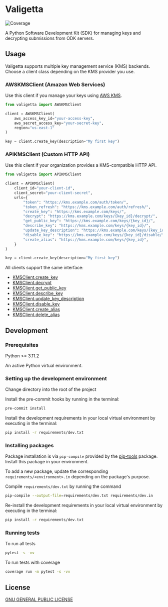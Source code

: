 # Valigetta

![Coverage](https://onaio.github.io/valigetta/coverage/coverage.svg)

A Python Software Development Kit (SDK) for managing keys and decrypting submissions from ODK servers.

## Usage

Valigetta supports multiple key management service (KMS) backends. Choose a client class depending on the KMS provider you use.

### AWSKMSClient (Amazon Web Services)

Use this client if you manage your keys using [AWS KMS](https://aws.amazon.com/kms/).

```python
from valigetta import AWSKMSClient

client = AWSKMSClient(
    aws_access_key_id="your-access-key",
    aws_secret_access_key="your-secret-key",
    region="us-east-1"
)

key = client.create_key(description="My first key")
```

### APIKMSClient (Custom HTTP API)

Use this client if your organization provides a KMS-compatible HTTP API.

```python
from valigetta import APIKMSClient

client = APIKMSClient(
    client_id="your-client-id",
    client_secret="your-client-secret",
    urls={
        "token": "https://kms.example.com/auth/token/",
        "token_refresh": "https://kms.example.com/auth/refresh/",
        "create_key": "https://kms.example.com/keys/",
        "decrypt": "https://kms.example.com/keys/{key_id}/decrypt/",
        "get_public_key": "https://kms.example.com/keys/{key_id}/",
        "describe_key": "https://kms.example.com/keys/{key_id}/",
        "update_key_description": "https://kms.example.com/keys/{key_id}/",
        "disable_key": "https://kms.example.com/keys/{key_id}/disable/",
        "create_alias": "https://kms.example.com/keys/{key_id}",
    }
)

key = client.create_key(description="My first key")
```

All clients support the same interface:

- [KMSClient.create_key](docs/create_key.md)
- [KMSClient.decrypt](docs/decrypt.md)
- [KMSClient.get_public_key](docs/get_public_key.md)
- [KMSClient.describe_key](docs/describe_key.md)
- [KMSClient.update_key_description](docs/update_key_description.md)
- [KMSClient.disable_key](docs/disable_key.md)
- [KMSClient.create_alias](docs/create_alias.md)
- [KMSClient.delete_alias](docs/delete_alias.md)

## Development

### Prerequisites

Python >= 3.11.2

An active Python virtual environment.

### Setting up the development environment

Change directory into the root of the project

Install the pre-commit hooks by running in the terminal:

```sh
pre-commit install
```

Install the development requirements in your local virtual environment by executing in the terminal:

```sh
pip install -r requirements/dev.txt
```

### Installing packages

Package installation is via `pip-compile` provided by the [pip-tools](https://pypi.org/project/pip-tools/) package. Install this package in your environment.

To add a new package, update the corresponding `requirements/<environment>.in` depending on the package's purpose.

Compile `requirements/dev.txt` by running the command

```sh
pip-compile --output-file=requirements/dev.txt requirements/dev.in
```

Re-install the development requirements in your local virtual environment by executing in the terminal:

```sh
pip install -r requirements/dev.txt
```

### Running tests

To run all tests

```sh
pytest -s -vv
```

To run tests with coverage

```sh
coverage run -m pytest -s -vv
```

## License

[GNU GENERAL PUBLIC LICENSE](https://github.com/onaio/valigetta/blob/main/LICENSE)
